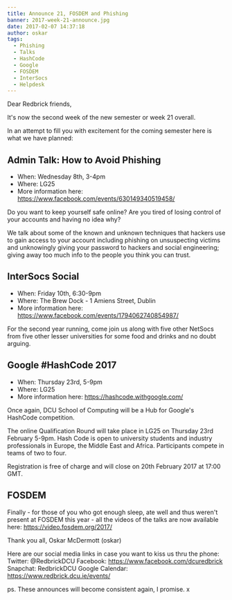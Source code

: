 ```yaml
---
title: Announce 21, FOSDEM and Phishing
banner: 2017-week-21-announce.jpg
date: 2017-02-07 14:37:18
author: oskar
tags:
  - Phishing
  - Talks
  - HashCode
  - Google
  - FOSDEM
  - InterSocs
  - Helpdesk
---
```


Dear Redbrick friends,

It's now the second week of the new semester or week 21 overall.

In an attempt to fill you with excitement for the coming semester here is
what we have planned:

 <!-- more -->

## Admin Talk: How to Avoid Phishing

- When: Wednesday 8th, 3-4pm
- Where: LG25
- More information here: https://www.facebook.com/events/630149340519458/

Do you want to keep yourself safe online? Are you tired of losing control
of your accounts
and having no idea why?

We talk about some of the known and unknown techniques that hackers use to
gain access to
your account including phishing on unsuspecting victims and unknowingly
giving your password
to hackers and social engineering; giving away too much info to the people
you think you
can trust.

## InterSocs Social

- When: Friday 10th, 6:30-9pm
- Where: The Brew Dock - 1 Amiens Street, Dublin
- More information here: https://www.facebook.com/events/1794062740854987/

For the second year running, come join us along with five other NetSocs
from five other
lesser universities for some food and drinks and no doubt arguing.

## Google #HashCode 2017

- When: Thursday 23rd, 5-9pm
- Where: LG25
- More information here: https://hashcode.withgoogle.com/

Once again, DCU School of Computing will be a Hub for Google's HashCode
competition.

The online Qualification Round will take place in LG25 on Thursday 23rd
February 5-9pm.
Hash Code is open to university students and industry professionals in
Europe, the Middle
East and Africa. Participants compete in teams of two to four.

Registration is free of charge and will close on 20th February 2017 at
17:00 GMT.

## FOSDEM
Finally - for those of you who got enough sleep, ate well and thus weren't
present at FOSDEM
this year - all the videos of the talks are now available here:
https://video.fosdem.org/2017/

Thank you all,
Oskar McDermott (oskar)

Here are our social media links in case you want to kiss us thru the phone:
Twitter: @RedbrickDCU
Facebook: https://www.facebook.com/dcuredbrick
Snapchat: RedbrickDCU
Google Calendar: https://www.redbrick.dcu.ie/events/

ps. These announces will become consistent again, I promise. x

